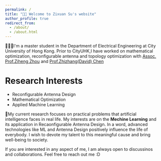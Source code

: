 ```yaml
---
permalink: /
title: "👋🏻 Welcome to Zixuan Su's website"
author_profile: true
redirect_from: 
  - /about/
  - /about.html
---
```


👨🏻‍💻I'm a master student in the Department of Electrical Engineering at City University of Hong Kong. Prior to CityUHK,I have worked on mathematical optimization, reconfigurable antenna and topology optimization with [Assoc. Prof.Ziheng Zhou](http://itlab.fzu.edu.cn/gzl/ZhuanJi/TeacherInfo2.aspx?No=T22108) and [Prof.Zhizhang(David) Chen](https://www.dal.ca/faculty/engineering/electrical/faculty-staff/our-faculty/professors/chen-zhizhang.html)

Research Interests
======
- Reconfigurable Antenna Design
- Mathematical Optimization
- Applied Machine Learning

🔬My current research focuses on practical problems that artificial intelligence faces in real life. My interests are on the **Mechine Learning** and its application in Recaonfigurable Antenna Design. In a word, advanced technologies like ML and Antenna Design positively influence the life of everybody. I wish to devote my talent to this meaningful cause and bring well-being to society.

If you are interested in any aspect of me, I am always open to discussinos and collaborations. Feel free to reach out me :D
